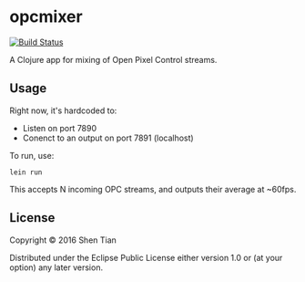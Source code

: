 # opcmixer

[![Build Status](https://travis-ci.org/shen-tian/opcmixer.svg?branch=master)](https://travis-ci.org/shen-tian/opcmixer)

A Clojure app for mixing of Open Pixel Control streams. 

## Usage

Right now, it's hardcoded to:

 * Listen on port 7890
 * Conenct to an output on port 7891 (localhost)

To run, use:

    lein run

This accepts N incoming OPC streams, and outputs their average at ~60fps.

## License

Copyright © 2016 Shen Tian

Distributed under the Eclipse Public License either version 1.0 or (at
your option) any later version.
